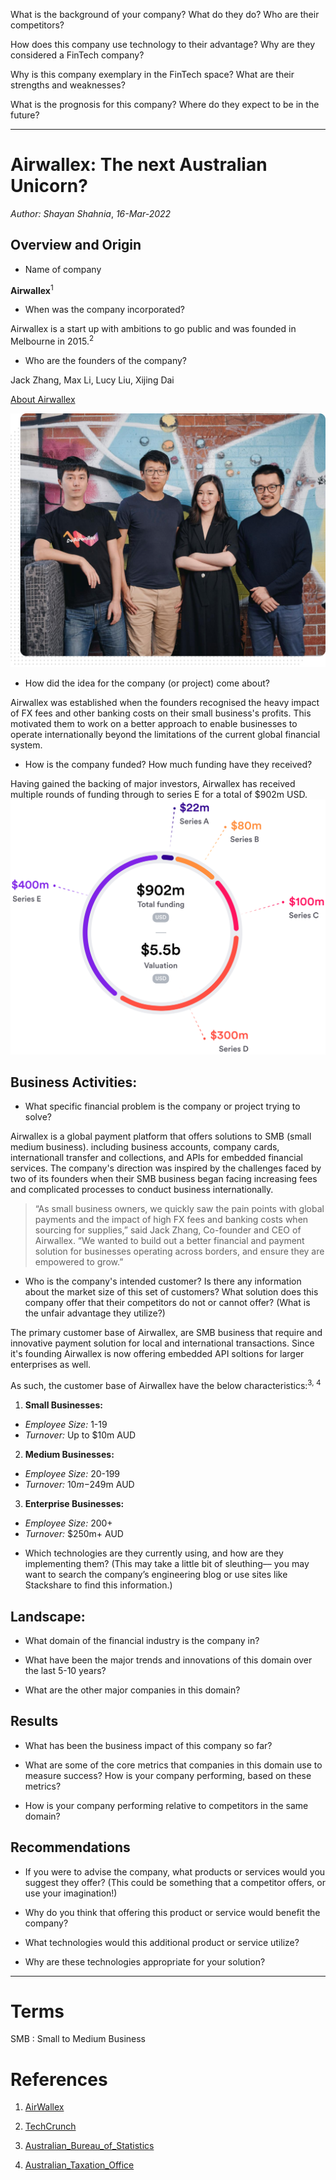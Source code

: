 What is the background of your company? What do they do? Who are their competitors?


How does this company use technology to their advantage? Why are they considered a FinTech company?


Why is this company exemplary in the FinTech space? What are their strengths and weaknesses?


What is the prognosis for this company? Where do they expect to be in the future?

---
# Airwallex: The next Australian Unicorn?

*Author: Shayan Shahnia*, *16-Mar-2022*

## Overview and Origin

* Name of company

**Airwallex**<sup>1</sup>

* When was the company incorporated?

Airwallex is a start up with ambitions to go public and was founded in Melbourne in 2015.<sup>2</sup>

* Who are the founders of the company?

Jack Zhang, Max Li, Lucy Liu, Xijing Dai

[About Airwallex](https://www.airwallex.com/au/who-we-are)

![picture](Images/airwallex_founders.png)

* How did the idea for the company (or project) come about?

Airwallex was established when the founders recognised the heavy impact of FX fees and other banking costs on their small business's profits. This motivated them to work on a better approach to enable businesses to operate internationally beyond the limitations of the current global financial system.

* How is the company funded? How much funding have they received?

Having gained the backing of major investors, Airwallex has received multiple rounds of funding through to series E for a total of $902m USD.
![picture](Images/Series_E_diagram_2.svg)


## Business Activities:

* What specific financial problem is the company or project trying to solve?

Airwallex is a global payment platform that offers solutions to SMB (small medium business). including business accounts, company cards, internationall transfer and collections, and APIs for embedded financial services. The company's direction was inspired by the challenges faced by two of its founders when their SMB business began facing increasing fees and complicated processes to conduct business internationally.

>“As small business owners, we quickly saw the pain points with global payments and the impact of high FX fees and banking costs when sourcing for supplies,” said Jack Zhang, Co-founder and CEO of Airwallex. “We wanted to build out a better financial and payment solution for businesses operating across borders, and ensure they are empowered to grow.”

* Who is the company's intended customer?  Is there any information about the market size of this set of customers?
What solution does this company offer that their competitors do not or cannot offer? (What is the unfair advantage they utilize?)

The primary customer base of Airwallex, are SMB business that require and innovative payment solution for local and international transactions. Since it's founding Airwallex is now offering embedded API soltions for larger enterprises as well.

As such, the customer base of Airwallex have the below characteristics:<sup>3, 4</sup>

1. **Small Businesses:**

- *Employee Size:* 1-19
- *Turnover:* Up to $10m AUD

2. **Medium Businesses:**

- *Employee Size:* 20-199
- *Turnover:* $10m-$249m AUD

3. **Enterprise Businesses:**

- *Employee Size:* 200+
- *Turnover:* $250m+ AUD

* Which technologies are they currently using, and how are they implementing them? (This may take a little bit of sleuthing–– you may want to search the company’s engineering blog or use sites like Stackshare to find this information.)


## Landscape:

* What domain of the financial industry is the company in?

* What have been the major trends and innovations of this domain over the last 5-10 years?

* What are the other major companies in this domain?


## Results

* What has been the business impact of this company so far?

* What are some of the core metrics that companies in this domain use to measure success? How is your company performing, based on these metrics?

* How is your company performing relative to competitors in the same domain?


## Recommendations

* If you were to advise the company, what products or services would you suggest they offer? (This could be something that a competitor offers, or use your imagination!)

* Why do you think that offering this product or service would benefit the company?

* What technologies would this additional product or service utilize?

* Why are these technologies appropriate for your solution?

---
# Terms
SMB
: Small to Medium Business


# References

1. [AirWallex](https://www.airwallex.com/au/who-we-are)

2. [TechCrunch](https://www.google.com/url?sa=t&rct=j&q=&esrc=s&source=web&cd=&cad=rja&uact=8&ved=2ahUKEwiriKKbgeT9AhUYR2wGHfRWCF4QFnoECC0QAQ&url=https%3A%2F%2Ftechcrunch.com%2Fsponsor%2Fairwallex%2Faustralian-fintech-airwallex-enters-us-market-us200m-series-e-fundraising-round-lifts-valuation-to-4bn%2F&usg=AOvVaw2td-BxaTDdFHXF4ogD6KZm)

3. [Australian_Bureau_of_Statistics](https://www.abs.gov.au/statistics/economy/business-indicators/counts-australian-businesses-including-entries-and-exits/latest-release#employment-size)

4. [Australian_Taxation_Office](https://www.ato.gov.au/business/)